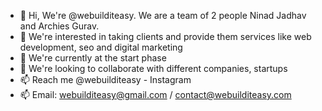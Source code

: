 - 👋 Hi, We're @webuilditeasy. We are a team of 2 people Ninad Jadhav and Archies Gurav.
- 👀 We're interested in taking clients and provide them services like web development, seo and digital marketing
- 🌱 We're currently at the start phase
- 💞️ We're looking to collaborate with different companies, startups 
- 📫 Reach me @webuilditeasy - Instagram
- 📫 Email: webuilditeasy@gmail.com / contact@webuilditeasy.com

<!---
webuilditeasy/webuilditeasy is a ✨ special ✨ repository because its `README.md` (this file) appears on your GitHub profile.
You can click the Preview link to take a look at your changes.
--->
